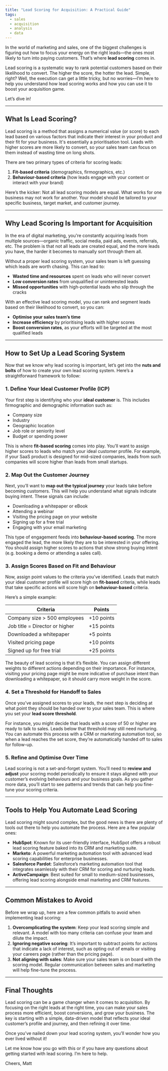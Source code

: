 ```yaml
---
title: "Lead Scoring for Acquisition: A Practical Guide"
tags:
  - sales
  - acquisition
  - analysis
  - data
---
```

In the world of marketing and sales, one of the biggest challenges is figuring out how to focus your energy on the right leads—the ones most likely to turn into paying customers. That’s where **lead scoring** comes in.

Lead scoring is a systematic way to rank potential customers based on their likelihood to convert. The higher the score, the hotter the lead. Simple, right? Well, the execution can get a little tricky, but no worries—I’m here to help you understand how lead scoring works and how you can use it to boost your acquisition game.

Let’s dive in!

---

## What Is Lead Scoring?

Lead scoring is a method that assigns a numerical value (or score) to each lead based on various factors that indicate their interest in your product and their fit for your business. It's essentially a prioritisation tool. Leads with higher scores are more likely to convert, so your sales team can focus on them instead of wasting time on long shots.

There are two primary types of criteria for scoring leads:
1. **Fit-based criteria** (demographics, firmographics, etc.)
2. **Behaviour-based criteria** (how leads engage with your content or interact with your brand)

Here’s the kicker: Not all lead scoring models are equal. What works for one business may not work for another. Your model should be tailored to your specific business, target market, and customer journey.

---

## Why Lead Scoring Is Important for Acquisition

In the era of digital marketing, you're constantly acquiring leads from multiple sources—organic traffic, social media, paid ads, events, referrals, etc. The problem is that not all leads are created equal, and the more leads you have, the harder it becomes to manually sort through them all.

Without a proper lead scoring system, your sales team is left guessing which leads are worth chasing. This can lead to:

- **Wasted time and resources** spent on leads who will never convert
- **Low conversion rates** from unqualified or uninterested leads
- **Missed opportunities** with high-potential leads who slip through the cracks

With an effective lead scoring model, you can rank and segment leads based on their likelihood to convert, so you can:
- **Optimise your sales team’s time**
- **Increase efficiency** by prioritising leads with higher scores
- **Boost conversion rates**, as your efforts will be targeted at the most qualified leads

---

## How to Set Up a Lead Scoring System

Now that we know why lead scoring is important, let’s get into the **nuts and bolts** of how to create your own lead scoring system. Here’s a straightforward framework to follow:

### 1. Define Your Ideal Customer Profile (ICP)

Your first step is identifying who your **ideal customer** is. This includes firmographic and demographic information such as:
- Company size
- Industry
- Geographic location
- Job role or seniority level
- Budget or spending power

This is where **fit-based scoring** comes into play. You’ll want to assign higher scores to leads who match your ideal customer profile. For example, if your SaaS product is designed for mid-sized companies, leads from such companies will score higher than leads from small startups.

### 2. Map Out the Customer Journey

Next, you’ll want to **map out the typical journey** your leads take before becoming customers. This will help you understand what signals indicate buying intent. These signals can include:
- Downloading a whitepaper or eBook
- Attending a webinar
- Visiting the pricing page on your website
- Signing up for a free trial
- Engaging with your email marketing

This type of engagement feeds into **behaviour-based scoring**. The more engaged the lead, the more likely they are to be interested in your offering. You should assign higher scores to actions that show strong buying intent (e.g. booking a demo or attending a sales call).

### 3. Assign Scores Based on Fit and Behaviour

Now, assign point values to the criteria you’ve identified. Leads that match your ideal customer profile will score high on **fit-based** criteria, while leads that take specific actions will score high on **behaviour-based** criteria.

Here’s a simple example:

| **Criteria**                | **Points**  |
|-----------------------------|-------------|
| Company size > 500 employees | +10 points  |
| Job title = Director or higher | +15 points  |
| Downloaded a whitepaper      | +5 points   |
| Visited pricing page         | +10 points  |
| Signed up for free trial     | +25 points  |

The beauty of lead scoring is that it’s flexible. You can assign different weights to different actions depending on their importance. For instance, visiting your pricing page might be more indicative of purchase intent than downloading a whitepaper, so it should carry more weight in the score.

### 4. Set a Threshold for Handoff to Sales

Once you’ve assigned scores to your leads, the next step is deciding at what point they should be handed over to your sales team. This is where you set your **lead score threshold**.

For instance, you might decide that leads with a score of 50 or higher are ready to talk to sales. Leads below that threshold may still need nurturing. You can automate this process with a CRM or marketing automation tool, so when a lead reaches the set score, they’re automatically handed off to sales for follow-up.

### 5. Refine and Optimise Over Time

Lead scoring is not a set-and-forget system. You’ll need to **review and adjust** your scoring model periodically to ensure it stays aligned with your customer’s evolving behaviours and your business goals. As you gather more data, you’ll start to see patterns and trends that can help you fine-tune your scoring criteria.

---

## Tools to Help You Automate Lead Scoring

Lead scoring might sound complex, but the good news is there are plenty of tools out there to help you automate the process. Here are a few popular ones:

- **HubSpot**: Known for its user-friendly interface, HubSpot offers a robust lead scoring feature baked into its CRM and marketing suite.
- **Marketo**: A powerful marketing automation tool with advanced lead scoring capabilities for enterprise businesses.
- **Salesforce Pardot**: Salesforce’s marketing automation tool that integrates seamlessly with their CRM for scoring and nurturing leads.
- **ActiveCampaign**: Best suited for small to medium-sized businesses, offering lead scoring alongside email marketing and CRM features.

---

## Common Mistakes to Avoid

Before we wrap up, here are a few common pitfalls to avoid when implementing lead scoring:

1. **Overcomplicating the system**: Keep your lead scoring simple and relevant. A model with too many criteria can confuse your team and dilute the impact.
2. **Ignoring negative scoring**: It’s important to subtract points for actions that indicate a lack of interest, such as opting out of emails or visiting your careers page (rather than the pricing page).
3. **Not aligning with sales**: Make sure your sales team is on board with the scoring model. Regular communication between sales and marketing will help fine-tune the process.

---

## Final Thoughts

Lead scoring can be a game changer when it comes to acquisition. By focusing on the right leads at the right time, you can make your sales process more efficient, boost conversions, and grow your business. The key is starting with a simple, data-driven model that reflects your ideal customer’s profile and journey, and then refining it over time.

Once you’ve nailed down your lead scoring system, you’ll wonder how you ever lived without it!

Let me know how you go with this or if you have any questions about getting started with lead scoring. I’m here to help.

Cheers,
Matt